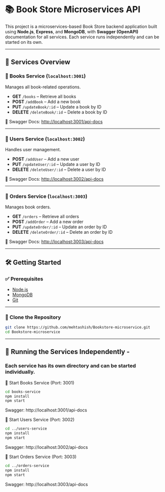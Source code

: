 # 📚 Book Store Microservices API

This project is a microservices-based Book Store backend application built using **Node.js**, **Express**, and **MongoDB**, with **Swagger (OpenAPI)** documentation for all services. Each service runs independently and can be started on its own.

---

## 🚀 Services Overview

### 📘 Books Service (`localhost:3001`)
Manages all book-related operations.

- **GET** `/books` – Retrieve all books  
- **POST** `/addBook` – Add a new book  
- **PUT** `/updateBook/:id` – Update a book by ID  
- **DELETE** `/deleteBook/:id` – Delete a book by ID  

🔗 Swagger Docs: [http://localhost:3001/api-docs](http://localhost:3001/api-docs)

---

### 👤 Users Service (`localhost:3002`)
Handles user management.

- **POST** `/addUser` – Add a new user  
- **PUT** `/updateUser/:id` – Update a user by ID  
- **DELETE** `/deleteUser/:id` – Delete a user by ID  

🔗 Swagger Docs: [http://localhost:3002/api-docs](http://localhost:3002/api-docs)

---

### 🛒 Orders Service (`localhost:3003`)
Manages book orders.

- **GET** `/orders` – Retrieve all orders  
- **POST** `/addOrder` – Add a new order  
- **PUT** `/updateOrder/:id` – Update an order by ID  
- **DELETE** `/deleteOrder/:id` – Delete an order by ID  

🔗 Swagger Docs: [http://localhost:3003/api-docs](http://localhost:3003/api-docs)

---

## 🛠️ Getting Started

### ✅ Prerequisites

- [Node.js](https://nodejs.org/)
- [MongoDB](https://www.mongodb.com/)
- [Git](https://git-scm.com/)

---

### 🧾 Clone the Repository

```bash
git clone https://github.com/mehtashish/Bookstore-microservice.git
cd Bookstore-microservice

```
---

## 🔌 Running the Services Independently -<br>
### Each service has its own directory and can be started individually.<br>

📘 Start Books Service (Port: 3001)
```bash
cd books-service
npm install
npm start
```
Swagger: http://localhost:3001/api-docs<br>

👤 Start Users Service (Port: 3002)
```bash
cd ../users-service
npm install
npm start
```
Swagger: http://localhost:3002/api-docs<br>

🛒 Start Orders Service (Port: 3003)
```bash
cd ../orders-service
npm install
npm start
```
Swagger: http://localhost:3003/api-docs
